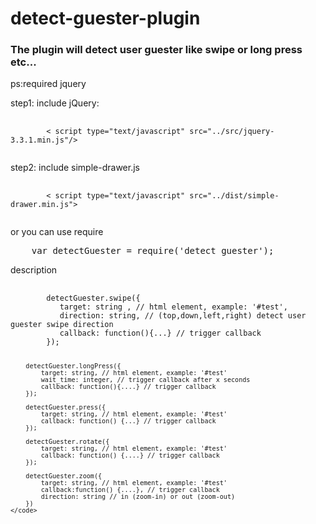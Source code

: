 # detect-guester-plugin

### The plugin will detect user guester like swipe or long press etc...

ps:required jquery

<p>step1: include jQuery:</p>
<pre>
    <code>
        < script type="text/javascript" src="../src/jquery-3.3.1.min.js"/>
    </code>
</pre>

<p>step2: include simple-drawer.js</p>
<pre>
    <code>
        < script type="text/javascript" src="../dist/simple-drawer.min.js">
    </code>
</pre>

<p>or you can use require</p>
<pre>
    var detectGuester = require('detect_guester');
</pre>

<p>description</p>
<pre>
    <code>
        detectGuester.swipe({
           target: string , // html element, example: '#test',
           direction: string, // (top,down,left,right) detect user guester swipe direction
           callback: function(){...} // trigger callback
        });

        detectGuester.longPress({
            target: string, // html element, example: '#test'
            wait_time: integer, // trigger callback after x seconds
            callback: function(){....} // trigger callback
        });

        detectGuester.press({
            target: string, // html element, example: '#test'
            callback: function() {...} // trigger callback
        });

        detectGuester.rotate({
            target: string, // html element, example: '#test'
            callback: function() {....} // trigger callback
        });

        detectGuester.zoom({
            target: string, // html element, example: '#test'
            callback:function() {....}, // trigger callback
            direction: string // in (zoom-in) or out (zoom-out)   
        })
    </code>
</pre>